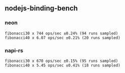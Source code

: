 ## nodejs-binding-bench

### neon
```
fibonacci30 x 744 ops/sec ±0.24% (94 runs sampled)
fibonacci40 x 6.07 ops/sec ±0.21% (20 runs sampled)
```
### napi-rs
```
fibonacci30 x 670 ops/sec ±0.15% (95 runs sampled)
fibonacci40 x 5.45 ops/sec ±0.41% (18 runs sampled)
```